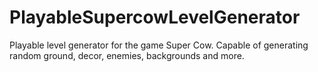 # PlayableSupercowLevelGenerator
Playable level generator for the game Super Cow. Capable of generating random ground, decor, enemies, backgrounds and more.
